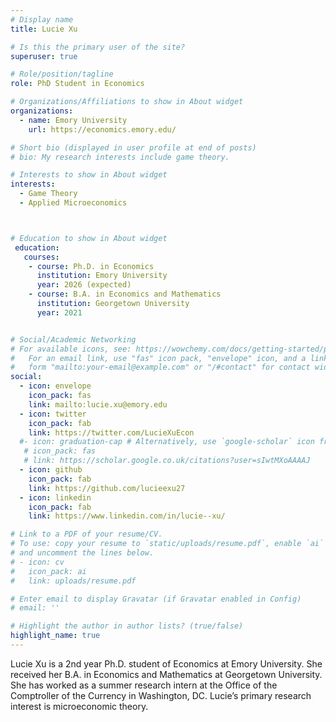 ```yaml
---
# Display name
title: Lucie Xu

# Is this the primary user of the site?
superuser: true

# Role/position/tagline
role: PhD Student in Economics

# Organizations/Affiliations to show in About widget
organizations:
  - name: Emory University
    url: https://economics.emory.edu/

# Short bio (displayed in user profile at end of posts)
# bio: My research interests include game theory.

# Interests to show in About widget
interests:
  - Game Theory
  - Applied Microeconomics



# Education to show in About widget
 education:
   courses:
    - course: Ph.D. in Economics
      institution: Emory University
      year: 2026 (expected)
    - course: B.A. in Economics and Mathematics
      institution: Georgetown University
      year: 2021 


# Social/Academic Networking
# For available icons, see: https://wowchemy.com/docs/getting-started/page-builder/#icons
#   For an email link, use "fas" icon pack, "envelope" icon, and a link in the
#   form "mailto:your-email@example.com" or "/#contact" for contact widget.
social:
  - icon: envelope
    icon_pack: fas
    link: mailto:lucie.xu@emory.edu
  - icon: twitter
    icon_pack: fab
    link: https://twitter.com/LucieXuEcon
  #- icon: graduation-cap # Alternatively, use `google-scholar` icon from `ai` icon pack
   # icon_pack: fas
   # link: https://scholar.google.co.uk/citations?user=sIwtMXoAAAAJ
  - icon: github
    icon_pack: fab
    link: https://github.com/lucieexu27
  - icon: linkedin
    icon_pack: fab
    link: https://www.linkedin.com/in/lucie--xu/

# Link to a PDF of your resume/CV.
# To use: copy your resume to `static/uploads/resume.pdf`, enable `ai` icons in `params.toml`,
# and uncomment the lines below.
# - icon: cv
#   icon_pack: ai
#   link: uploads/resume.pdf

# Enter email to display Gravatar (if Gravatar enabled in Config)
# email: ''

# Highlight the author in author lists? (true/false)
highlight_name: true
---
```


Lucie Xu is a 2nd year Ph.D. student of Economics at Emory University. She received her B.A. in Economics and Mathematics at Georgetown University. She has worked as a summer research intern at the Office of the Comptroller of the Currency in Washington, DC. Lucie’s primary research interest is microeconomic theory.

